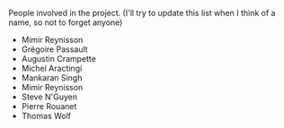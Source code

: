 People involved in the project. (I'll try to update this list when I think of a name, so not to forget anyone)

- Mimir Reynisson
- Grégoire Passault
- Augustin Crampette
- Michel Aractingi
- Mankaran Singh
- Mimir Reynisson
- Steve N'Guyen
- Pierre Rouanet
- Thomas Wolf
